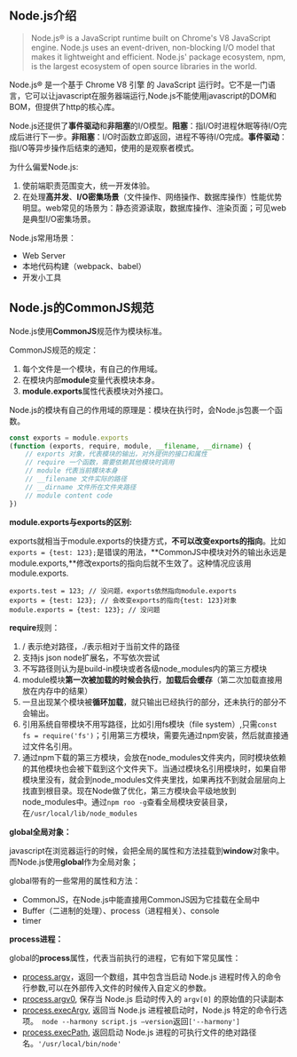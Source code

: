 ## Node.js介绍
>Node.js® is a JavaScript runtime built on Chrome's V8 JavaScript engine. Node.js uses an event-driven, non-blocking I/O model that makes it lightweight and efficient. Node.js' package ecosystem, npm, is the largest ecosystem of open source libraries in the world.		

Node.js® 是一个基于 Chrome V8 引擎 的 JavaScript 运行时。它不是一门语言，它可以让javascript在服务器端运行,Node.js不能使用javascript的DOM和BOM，但提供了http的核心库。       

Node.js还提供了**事件驱动**和**非阻塞**的I/O模型。**阻塞**：指I/O时进程休眠等待I/O完成后进行下一步。**非阻塞**：I/O时函数立即返回，进程不等待I/O完成。**事件驱动**：指I/O等异步操作后结束的通知，使用的是观察者模式。

为什么偏爱Node.js:		

1. 使前端职责范围变大，统一开发体验。
2. 在处理**高并发**、**I/O密集场景**（文件操作、网络操作、数据库操作）性能优势明显。web常见的场景为：静态资源读取，数据库操作、渲染页面；可见web是典型I/O密集场景。

Node.js常用场景：

* Web Server
* 本地代码构建（webpack、babel）
* 开发小工具

## Node.js的CommonJS规范

Node.js使用**CommonJS**规范作为模块标准。

CommonJS规范的规定：

1. 每个文件是一个模块，有自己的作用域。
2. 在模块内部**module**变量代表模块本身。
3. **module.exports**属性代表模块对外接口。

Node.js的模块有自己的作用域的原理是：模块在执行时，会Node.js包裹一个函数。

```js
const exports = module.exports
(function (exports, require, module, __filename, __dirname) {
    // exports 对象，代表模块的输出，对外提供的接口和属性
    // require 一个函数，需要依赖其他模块时调用
    // module 代表当前模块本身
    // __filename 文件实际的路径
    // __dirname 文件所在文件夹路径
    // module content code
})
```

**module.exports与exports的区别:**

exports就相当于module.exports的快捷方式，**不可以改变exports的指向**。比如`exports = {test: 123};`是错误的用法，**CommonJS中模块对外的输出永远是module.exports,**修改exports的指向后就不生效了。这种情况应该用module.exports.

```
exports.test = 123; // 没问题，exports依然指向module.exports
exports = {test: 123}; // 会改变exports的指向{test: 123}对象
module.exports = {test: 123}; // 没问题
```

**require**规则：

1. / 表示绝对路径，./表示相对于当前文件的路径
2. 支持js json node扩展名，不写依次尝试
3. 不写路径则认为是build-in模块或者各级node_modules内的第三方模块
4. module模块**第一次被加载的时候会执行**，**加载后会缓存**（第二次加载直接用放在内存中的结果）
5. 一旦出现某个模块被**循环加载**，就只输出已经执行的部分，还未执行的部分不会输出。
6. 引用系统自带模块不用写路径，比如引用fs模块（file system）,只需`const fs = require('fs')`；引用第三方模块，需要先通过npm安装，然后就直接通过文件名引用。
7. 通过npm下载的第三方模块，会放在node_modules文件夹内，同时模块依赖的其他模块也会被下载到这个文件夹下。当通过模块名引用模块时，如果自带模块里没有，就会到node_modules文件夹里找，如果再找不到就会层层向上找直到根目录。现在Node做了优化，第三方模块会平级地放到node_modules中。通过`npm roo -g`查看全局模块安装目录，在`/usr/local/lib/node_modules`

**global全局对象：**

javascript在浏览器运行的时候，会把全局的属性和方法挂载到**window**对象中。而Node.js使用**global**作为全局对象；

global带有的一些常用的属性和方法：

* CommonJS，在Node.js中能直接用CommonJS因为它挂载在全局中
* Buffer（二进制的处理）、process（进程相关）、console
* timer

**process进程：**

global的**process**属性，代表当前执行的进程，它有如下常见属性：

* [process.argv](http://nodejs.cn/api/process.html#process_process_argv)，返回一个数组，其中包含当启动 Node.js 进程时传入的命令行参数,可以在外部传入文件的时候传入自定义的参数。
* [process.argv0](http://nodejs.cn/api/process.html#process_process_argv0), 保存当 Node.js 启动时传入的 `argv[0]` 的原始值的只读副本
* [process.execArgv](http://nodejs.cn/api/process.html#process_process_execargv), 返回当 Node.js 进程被启动时，Node.js 特定的命令行选项。` node --harmony script.js —version`返回`['--harmony']`
* [process.execPath](http://nodejs.cn/api/process.html#process_process_execpath), 返回启动 Node.js 进程的可执行文件的绝对路径名。`'/usr/local/bin/node'`

